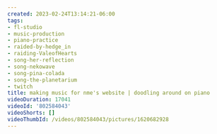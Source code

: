 ```yaml
---
created: 2023-02-24T13:14:21-06:00
tags:
- fl-studio
- music-production
- piano-practice
- raided-by-hedge_in
- raiding-ValeofHearts
- song-her-reflection
- song-nekowave
- song-pina-colada
- song-the-planetarium
- twitch
title: making music for nme's website | doodling around on piano
videoDuration: 17041
videoId: '802584043'
videoShorts: []
videoThumbId: /videos/802584043/pictures/1620682928
---
```

